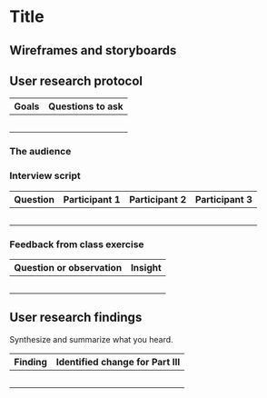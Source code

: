 # Title

## Wireframes and storyboards

## User research protocol

| Goals | Questions to ask |
|-------|------------------|
|       |                  |
|       |                  |
|       |                  |
|       |                  |
|       |                  |

### The audience

### Interview script

| Question | Participant 1 | Participant 2 | Participant 3 |
|----------|---------------|---------------|---------------|
|          |               |               |               |
|          |               |               |               |
|          |               |               |               |
|          |               |               |               |
|          |               |               |               |

### Feedback from class exercise

| Question or observation | Insight  |
|-------------------------|----------|
|                         |          |
|                         |          |
|                         |          |
|                         |          |
|                         |          |


## User research findings

Synthesize and summarize what you heard. 

| Finding | Identified change for Part III |
|-------|----------------------------------|
|       |                                  |
|       |                                  |
|       |                                  |
|       |                                  |
|       |                                  |




